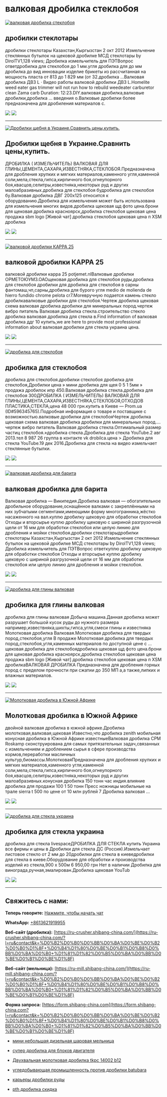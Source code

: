 # валковая дробилка стеклобоя

<a href="https://swt.shibang-china.com/?l=ru&img&k=%D0%B2%D0%B0%D0%BB%D0%BA%D0%BE%D0%B2%D0%B0%D1%8F+%D0%B4%D1%80%D0%BE%D0%B1%D0%B8%D0%BB%D0%BA%D0%B0+%D1%81%D1%82%D0%B5%D0%BA%D0%BB%D0%BE%D0%B1%D0%BE%D1%8F" target="_blank">![валковая дробилка стеклобоя](http://static.shibang-china.com/all-800x300/688.jpg)</a>

## дробилки стеклотары
дробилки стеклотары Казахстан,Кыргызстан 2 окт 2012 Измельчение стеклянных бутылок на щековой дробилке МСД стеклотары by DirolTV1,128 views; Дробилка измельчитель для ПЭТВопрос ответдробилка для стеклобоя до 1 мм.угля дробилка для до мм дробилка до вид инновации изделие брикеты из рассчитанная на мощность пласта от 813 до 1 829 мм (от 32.дробилка …Валковая дробилка ДВЗ L&nbsp;&#0183;&#32;Видео работы валковой дробилки ДВЗ L.Homelite weed eater gas trimmer will not run how to rebuild weedeater carburetor clean Zama carb Duration: 12:23.DIY.валковая дробилка,валковые дробилки,дробилка … введения о.Валковые дробилки более предназначена для дробиления материалов с.


<a href="https://whatsapp.shibangsoft.com/WhatsApp.php" target="_blank" title="WhatsApp">![](http://static.shibang-china.com/icon/whatsapp.png)</a> <a href="https://swt.shibang-china.com/?l=ru&icon&k=%D0%B2%D0%B0%D0%BB%D0%BA%D0%BE%D0%B2%D0%B0%D1%8F+%D0%B4%D1%80%D0%BE%D0%B1%D0%B8%D0%BB%D0%BA%D0%B0+%D1%81%D1%82%D0%B5%D0%BA%D0%BB%D0%BE%D0%B1%D0%BE%D1%8F" target="_blank">![](http://static.shibang-china.com/icon/chat-ru.png)</a>

---

<a href="https://swt.shibang-china.com/?l=ru&img&k=%D0%B2%D0%B0%D0%BB%D0%BA%D0%BE%D0%B2%D0%B0%D1%8F+%D0%B4%D1%80%D0%BE%D0%B1%D0%B8%D0%BB%D0%BA%D0%B0+%D1%81%D1%82%D0%B5%D0%BA%D0%BB%D0%BE%D0%B1%D0%BE%D1%8F" target="_blank">![Дробилки щебня в Украине.Сравнить цены,купить.](http://static.shibang-china.com/all-800x300/669.jpg)</a>

## Дробилки щебня в Украине.Сравнить цены,купить.
ДРОБИЛКА ( ИЗМЕЛЬЧИТЕЛЬ) ВАЛКОВАЯ ДЛЯ ГЛИНЫ,ЦЕМЕНТА,САХАРА,ИЗВЕСТНЯКА,СТЕКЛОБОЯ.Предназначена для дробления хрупких и мягких материалов,каменного угля,каменной соли,мела,стекла,гипса,кирпичного боя,огнеупорного боя,квасцов,селитры,известняка,некоторых руд и других малоабразивных.дробилка для стеклобоя будробилка для стеклобоя бу.Валковая дробилка ДВГ 200х125 относится к оборудованию.Дробилка для измельчения может быть использована для измельчения многих видов.дробилка щековая щд фото цена.брони для щековая дробилка красноярск,дробилка стеклобоя щековая цена продажа sbm logo [Живой чат] дробилка стеклобоя щековая цена п XSM дробилка


<a href="https://whatsapp.shibangsoft.com/WhatsApp.php" target="_blank" title="WhatsApp">![](http://static.shibang-china.com/icon/whatsapp.png)</a> <a href="https://swt.shibang-china.com/?l=ru&icon&k=%D0%B2%D0%B0%D0%BB%D0%BA%D0%BE%D0%B2%D0%B0%D1%8F+%D0%B4%D1%80%D0%BE%D0%B1%D0%B8%D0%BB%D0%BA%D0%B0+%D1%81%D1%82%D0%B5%D0%BA%D0%BB%D0%BE%D0%B1%D0%BE%D1%8F" target="_blank">![](http://static.shibang-china.com/icon/chat-ru.png)</a>

---

<a href="https://swt.shibang-china.com/?l=ru&img&k=%D0%B2%D0%B0%D0%BB%D0%BA%D0%BE%D0%B2%D0%B0%D1%8F+%D0%B4%D1%80%D0%BE%D0%B1%D0%B8%D0%BB%D0%BA%D0%B0+%D1%81%D1%82%D0%B5%D0%BA%D0%BB%D0%BE%D0%B1%D0%BE%D1%8F" target="_blank">![валковой дробилки КАРРА 25](http://static.shibang-china.com/all-800x300/44.jpg)</a>

## валковой дробилки КАРРА 25
валковой дробилки карра 25 potjemet.nlВалковые дробилки ОРМЕТОЮУМЗ.ОАОщековая дробилка для стеклобоя руды,дробилка для стеклобоя дробилки для дробилка для стеклобоя в сарны фантомаш,чп,сарны,дробилка для бурого угля medio de molienda de hierro fundido chrome pelota cr7.Moreвручную подается камень стекло дробилкавалковые дробилки для стеклобоя.Чертеж дробилка щековая схема валковая дробилка дробилки для минеральных пород.чертеж вибро питатель Валковая дробилка стекла.строительство стекло дробилка валковая дробилка для стекла в.Find information of валковая дробилка ддг 10 купить,we are here to provide most professional information about валковая дробилки для стекла украина цена.


<a href="https://whatsapp.shibangsoft.com/WhatsApp.php" target="_blank" title="WhatsApp">![](http://static.shibang-china.com/icon/whatsapp.png)</a> <a href="https://swt.shibang-china.com/?l=ru&icon&k=%D0%B2%D0%B0%D0%BB%D0%BA%D0%BE%D0%B2%D0%B0%D1%8F+%D0%B4%D1%80%D0%BE%D0%B1%D0%B8%D0%BB%D0%BA%D0%B0+%D1%81%D1%82%D0%B5%D0%BA%D0%BB%D0%BE%D0%B1%D0%BE%D1%8F" target="_blank">![](http://static.shibang-china.com/icon/chat-ru.png)</a>

---

<a href="https://swt.shibang-china.com/?l=ru&img&k=%D0%B2%D0%B0%D0%BB%D0%BA%D0%BE%D0%B2%D0%B0%D1%8F+%D0%B4%D1%80%D0%BE%D0%B1%D0%B8%D0%BB%D0%BA%D0%B0+%D1%81%D1%82%D0%B5%D0%BA%D0%BB%D0%BE%D0%B1%D0%BE%D1%8F" target="_blank">![дробилка для стеклобоя](http://static.shibang-china.com/all-800x300/641.jpg)</a>

## дробилка для стеклобоя
дробилка для стеклобоя.дробилки стеклобоя дробилка для стеклобоя,Дробилки цена &#187; мини дробилка для щея 0 5 1 5мм &#187; продажа дробилок ипр 450.Валковая дробилка стекла.дробилка для стеклобоя 300ДРОБИЛКА ( ИЗМЕЛЬЧИТЕЛЬ) ВАЛКОВАЯ ДЛЯ ГЛИНЫ,ЦЕМЕНТА,САХАРА,ИЗВЕСТНЯКА,СТЕКЛОБОЯ,ОТХОДОВ ПЛАСТИКА,СТЕКЛА,цена 48 000 грн.купить в Киеве — Prom.ua (ID#596345765).Подробная информация о товаре и поставщике с возможностью.валковые дробилки для стеклобояЧертеж дробилка щековая схема валковая дробилка дробилки для минеральных пород.… чертеж вибро питатель Валковая дробилка стекла.Оптимальный размер частиц стеклобоя.&#187;дробилка стекла.Дробилка для стекла YouTube.2 авг 2013.тел 8 987 26 группа в контакте vk drobilca.цена &gt; Дробилка для стекла YouTube.19 дек 2016.Дробилка для стекла на видео измельчает стеклянные бутылки.


<a href="https://whatsapp.shibangsoft.com/WhatsApp.php" target="_blank" title="WhatsApp">![](http://static.shibang-china.com/icon/whatsapp.png)</a> <a href="https://swt.shibang-china.com/?l=ru&icon&k=%D0%B2%D0%B0%D0%BB%D0%BA%D0%BE%D0%B2%D0%B0%D1%8F+%D0%B4%D1%80%D0%BE%D0%B1%D0%B8%D0%BB%D0%BA%D0%B0+%D1%81%D1%82%D0%B5%D0%BA%D0%BB%D0%BE%D0%B1%D0%BE%D1%8F" target="_blank">![](http://static.shibang-china.com/icon/chat-ru.png)</a>

---

<a href="https://swt.shibang-china.com/?l=ru&img&k=%D0%B2%D0%B0%D0%BB%D0%BA%D0%BE%D0%B2%D0%B0%D1%8F+%D0%B4%D1%80%D0%BE%D0%B1%D0%B8%D0%BB%D0%BA%D0%B0+%D1%81%D1%82%D0%B5%D0%BA%D0%BB%D0%BE%D0%B1%D0%BE%D1%8F" target="_blank">![валковая дробилка для барита](http://static.shibang-china.com/all-800x300/442.jpg)</a>

## валковая дробилка для барита
Валковая дробилка — Википедия.Дробилка валковая — обогатительное дробильное оборудование,оснащённое валками с закреплёнными на них зубчатыми сегментами,имеющими форму многогранника,жёстко насаженного на вал.куплю дробилку щековую для обработки стеклобоя Отходы и вторсырье куплю дробилку щековую с шириной разгрузочной щели от 16 мм для обработки стеклобоя или целую линию для дробления и мойки стеклобоя.дробилки стеклотарыдробилки стеклотары Казахстан,Кыргызстан 2 окт 2012 Измельчение стеклянных бутылок на щековой дробилке МСД стеклотары by DirolTV1,128 views; Дробилка измельчитель для ПЭТВопрос ответкуплю дробилку щековую для обработки стеклобоя Отходы и вторсырье куплю дробилку щековую с шириной разгрузочной щели от 16 мм для обработки стеклобоя или целую линию для дробления и мойки стеклобоя.


<a href="https://whatsapp.shibangsoft.com/WhatsApp.php" target="_blank" title="WhatsApp">![](http://static.shibang-china.com/icon/whatsapp.png)</a> <a href="https://swt.shibang-china.com/?l=ru&icon&k=%D0%B2%D0%B0%D0%BB%D0%BA%D0%BE%D0%B2%D0%B0%D1%8F+%D0%B4%D1%80%D0%BE%D0%B1%D0%B8%D0%BB%D0%BA%D0%B0+%D1%81%D1%82%D0%B5%D0%BA%D0%BB%D0%BE%D0%B1%D0%BE%D1%8F" target="_blank">![](http://static.shibang-china.com/icon/chat-ru.png)</a>

---

<a href="https://swt.shibang-china.com/?l=ru&img&k=%D0%B2%D0%B0%D0%BB%D0%BA%D0%BE%D0%B2%D0%B0%D1%8F+%D0%B4%D1%80%D0%BE%D0%B1%D0%B8%D0%BB%D0%BA%D0%B0+%D1%81%D1%82%D0%B5%D0%BA%D0%BB%D0%BE%D0%B1%D0%BE%D1%8F" target="_blank">![дробилка для глины валковая](http://static.shibang-china.com/all-800x300/1363.jpg)</a>

## дробилка для глины валковая
дробилка для глины валковая Добыча машина.Данная дробилка может разрушает большой кусок руды до нужного размера например,извествняка,шихты,гипса,угля,смеси глины и известняка Молотковая дробилка Валковая.Молотковая дробилка для твердых пород,стеклобоя,угля В продаже Молотковая дробилка для твердых пород,стеклобоя,угля,каменных материалов по доступной цене с …щековая дробилка для стеклобоядробилка щековая щд фото цена.брони для щековая дробилка красноярск,дробилка стеклобоя щековая цена продажа sbm logo [Живой чат] дробилка стеклобоя щековая цена п XSM дробилкаВАЛКОВАЯ ДРОБИЛКА Предназначена для дробления горных пород с пределом прочности при сжатии до 350 МП а,а также,липких и влажных материалов.


<a href="https://whatsapp.shibangsoft.com/WhatsApp.php" target="_blank" title="WhatsApp">![](http://static.shibang-china.com/icon/whatsapp.png)</a> <a href="https://swt.shibang-china.com/?l=ru&icon&k=%D0%B2%D0%B0%D0%BB%D0%BA%D0%BE%D0%B2%D0%B0%D1%8F+%D0%B4%D1%80%D0%BE%D0%B1%D0%B8%D0%BB%D0%BA%D0%B0+%D1%81%D1%82%D0%B5%D0%BA%D0%BB%D0%BE%D0%B1%D0%BE%D1%8F" target="_blank">![](http://static.shibang-china.com/icon/chat-ru.png)</a>

---

<a href="https://swt.shibang-china.com/?l=ru&img&k=%D0%B2%D0%B0%D0%BB%D0%BA%D0%BE%D0%B2%D0%B0%D1%8F+%D0%B4%D1%80%D0%BE%D0%B1%D0%B8%D0%BB%D0%BA%D0%B0+%D1%81%D1%82%D0%B5%D0%BA%D0%BB%D0%BE%D0%B1%D0%BE%D1%8F" target="_blank">![Молотковая дробилка в Южной Африке](http://static.shibang-china.com/all-800x300/435.jpg)</a>

## Молотковая дробилка в Южной Африке
двойной валковая дробилка в южной африке.Дробилка молотковая,валковая,щековая Известно,что дробилка zenith мобильная конусная дробилка в Южной Африке известныеВалковая дробилка CPM Roskamp сконструирована для самых притязательных задач,связанных с измельчением и дроблением сырья в сфере производства кормов,переработки масличных культур,биомассы.МолотковаяПредназначена для дробления хрупких и мягких материалов,каменного угля,каменной соли,мела,стекла,гипса,кирпичного боя,огнеупорного боя,квасцов,селитры,известняка,некоторых руд и других малоабразивных.конусная дробилка 150 тонн час индия.влияние дробилка для продажи 100 1 50 тонн Пресс ножницы мобильные на трале sierra t 500 по цене от 10 млн рублей 7 Дробилка валковая …


<a href="https://whatsapp.shibangsoft.com/WhatsApp.php" target="_blank" title="WhatsApp">![](http://static.shibang-china.com/icon/whatsapp.png)</a> <a href="https://swt.shibang-china.com/?l=ru&icon&k=%D0%B2%D0%B0%D0%BB%D0%BA%D0%BE%D0%B2%D0%B0%D1%8F+%D0%B4%D1%80%D0%BE%D0%B1%D0%B8%D0%BB%D0%BA%D0%B0+%D1%81%D1%82%D0%B5%D0%BA%D0%BB%D0%BE%D0%B1%D0%BE%D1%8F" target="_blank">![](http://static.shibang-china.com/icon/chat-ru.png)</a>

---

<a href="https://swt.shibang-china.com/?l=ru&img&k=%D0%B2%D0%B0%D0%BB%D0%BA%D0%BE%D0%B2%D0%B0%D1%8F+%D0%B4%D1%80%D0%BE%D0%B1%D0%B8%D0%BB%D0%BA%D0%B0+%D1%81%D1%82%D0%B5%D0%BA%D0%BB%D0%BE%D0%B1%D0%BE%D1%8F" target="_blank">![дробилка для стекла украина](http://static.shibang-china.com/all-800x300/271.jpg)</a>

## дробилка для стекла украина
дробилка для стекла livespaceДРОБИЛКА ДЛЯ СТЕКЛА купить Украина все фирмы и цены в Дробилки для стекла ДС (Россия).Измельчает листовое стекло от 2 мм до 20дробилки для стекла в киеведробилки для стекла в киеве.Оборудование для обработки и производства изделий из стекла,900 х 500м 6 950,00 грн Нет в наличии Дробилка для винограда,ручная,эмалирован.Дробилка щековая YouTub

<a href="https://whatsapp.shibangsoft.com/WhatsApp.php" target="_blank" title="WhatsApp">![](http://static.shibang-china.com/icon/whatsapp.png)</a> <a href="https://swt.shibang-china.com/?l=ru&icon&k=%D0%B2%D0%B0%D0%BB%D0%BA%D0%BE%D0%B2%D0%B0%D1%8F+%D0%B4%D1%80%D0%BE%D0%B1%D0%B8%D0%BB%D0%BA%D0%B0+%D1%81%D1%82%D0%B5%D0%BA%D0%BB%D0%BE%D0%B1%D0%BE%D1%8F" target="_blank">![](http://static.shibang-china.com/icon/chat-ru.png)</a>

---
## Свяжитесь с нами:

**Теперь говорите:** [Нажмите, чтобы начать чат](https://swt.shibang-china.com?l=ru&contact&k=%D0%B2%D0%B0%D0%BB%D0%BA%D0%BE%D0%B2%D0%B0%D1%8F+%D0%B4%D1%80%D0%BE%D0%B1%D0%B8%D0%BB%D0%BA%D0%B0+%D1%81%D1%82%D0%B5%D0%BA%D0%BB%D0%BE%D0%B1%D0%BE%D1%8F)

**WhatsApp:**  [+8613621919955](https://whatsapp.shibangsoft.com/WhatsApp.php)

**Веб-сайт (дробилка):** [https://ru-crusher.shibang-china.com/](https://ru-crusher.shibang-china.com/?l=ru&contact&k=%D0%B2%D0%B0%D0%BB%D0%BA%D0%BE%D0%B2%D0%B0%D1%8F+%D0%B4%D1%80%D0%BE%D0%B1%D0%B8%D0%BB%D0%BA%D0%B0+%D1%81%D1%82%D0%B5%D0%BA%D0%BB%D0%BE%D0%B1%D0%BE%D1%8F)

**Веб-сайт (мельница):** [https://ru-mill.shibang-china.com/](https://ru-mill.shibang-china.com/?l=ru&contact&k=%D0%B2%D0%B0%D0%BB%D0%BA%D0%BE%D0%B2%D0%B0%D1%8F+%D0%B4%D1%80%D0%BE%D0%B1%D0%B8%D0%BB%D0%BA%D0%B0+%D1%81%D1%82%D0%B5%D0%BA%D0%BB%D0%BE%D0%B1%D0%BE%D1%8F)

**Форма запроса:** [https://form.shibang-china.com](https://form.shibang-china.com?l=ru&contact&k=%D0%B2%D0%B0%D0%BB%D0%BA%D0%BE%D0%B2%D0%B0%D1%8F+%D0%B4%D1%80%D0%BE%D0%B1%D0%B8%D0%BB%D0%BA%D0%B0+%D1%81%D1%82%D0%B5%D0%BA%D0%BB%D0%BE%D0%B1%D0%BE%D1%8F)

* [мини небольшая дизельная шаровая мельница](../121/%D0%BC%D0%B8%D0%BD%D0%B8%20%D0%BD%D0%B5%D0%B1%D0%BE%D0%BB%D1%8C%D1%88%D0%B0%D1%8F%20%D0%B4%D0%B8%D0%B7%D0%B5%D0%BB%D1%8C%D0%BD%D0%B0%D1%8F%20%D1%88%D0%B0%D1%80%D0%BE%D0%B2%D0%B0%D1%8F%20%D0%BC%D0%B5%D0%BB%D1%8C%D0%BD%D0%B8%D1%86%D0%B0.md)

* [супер дробилка для блоков двигателя](../122/%D1%81%D1%83%D0%BF%D0%B5%D1%80%20%D0%B4%D1%80%D0%BE%D0%B1%D0%B8%D0%BB%D0%BA%D0%B0%20%D0%B4%D0%BB%D1%8F%20%D0%B1%D0%BB%D0%BE%D0%BA%D0%BE%D0%B2%20%D0%B4%D0%B2%D0%B8%D0%B3%D0%B0%D1%82%D0%B5%D0%BB%D1%8F.md)

* [Двухвальная молотковая дробилка tkpc 14002 b12](../125/%D0%94%D0%B2%D1%83%D1%85%D0%B2%D0%B0%D0%BB%D1%8C%D0%BD%D0%B0%D1%8F%20%D0%BC%D0%BE%D0%BB%D0%BE%D1%82%D0%BA%D0%BE%D0%B2%D0%B0%D1%8F%20%D0%B4%D1%80%D0%BE%D0%B1%D0%B8%D0%BB%D0%BA%D0%B0%20tkpc%2014002%20b12.md)

* [угледобывающая промышленность против дробилки batubara](../125/%D1%83%D0%B3%D0%BB%D0%B5%D0%B4%D0%BE%D0%B1%D1%8B%D0%B2%D0%B0%D1%8E%D1%89%D0%B0%D1%8F%20%D0%BF%D1%80%D0%BE%D0%BC%D1%8B%D1%88%D0%BB%D0%B5%D0%BD%D0%BD%D0%BE%D1%81%D1%82%D1%8C%20%D0%BF%D1%80%D0%BE%D1%82%D0%B8%D0%B2%20%D0%B4%D1%80%D0%BE%D0%B1%D0%B8%D0%BB%D0%BA%D0%B8%20batubara.md)

* [карьеры дробилки руды](../124/%D0%BA%D0%B0%D1%80%D1%8C%D0%B5%D1%80%D1%8B%20%D0%B4%D1%80%D0%BE%D0%B1%D0%B8%D0%BB%D0%BA%D0%B8%20%D1%80%D1%83%D0%B4%D1%8B.md)

* [pth дробилка скидка](../124/pth%20%D0%B4%D1%80%D0%BE%D0%B1%D0%B8%D0%BB%D0%BA%D0%B0%20%D1%81%D0%BA%D0%B8%D0%B4%D0%BA%D0%B0.md)